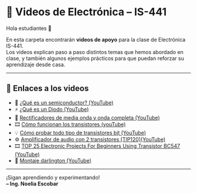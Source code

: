# 🎥 Videos de Electrónica – IS-441

Hola estudiantes 👋

En esta carpeta encontrarán **videos de apoyo** para la clase de Electrónica IS-441.  
Los videos explican paso a paso distintos temas que hemos abordado en clase, y también algunos ejemplos prácticos para que puedan reforzar su aprendizaje desde casa.

---

## 🔗 Enlaces a los videos

- 🔧 [¿Qué es un semiconductor? (YouTube)](https://drive.google.com/tu-link-3)
- ⚡ [¿Qué es un Diodo (YouTube)](https://www.youTube.com/watch?v=aPY3I8pG478&t=554s)
- 🔌 [Rectificadores de media onda y onda completa (YouTube)](https://www.youtube.com/watch?v=jzibrKq4ing&t=25s)
- 🎞️ [Cómo funcionan los transistores (youTube)](https://www.youtube.com/watch?v=zh7PeHAZRLY)
- 💡 [Cómo probar todo tipo de transistores bjt (YouTube)](https://www.youtube.com/watch?v=-FDaXbBOiMM&t=504s)
- ⚙ [Amplificador de audio con 2 transistores (TIP120)(YouTube)](https://www.youtube.com/watch?v=Quh18XXwL5g&list=WL)
- 🎞 [TOP 25 Electronic Projects For Beginners Using Transistor BC547 (YouTube)](https://www.youtube.com/watch?v=Z2AGyuwoqVg)
- 🔋 [Montaje darlington (YouTube)](https://www.youtube.com/watch?v=xMqHr51SMmk)
---

¡Sigan aprendiendo y experimentando!  
**– Ing. Noelia Escobar**

